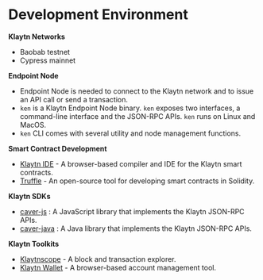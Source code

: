 # Development Environment

**Klaytn Networks**

* Baobab testnet
* Cypress mainnet

**Endpoint Node**

* Endpoint Node is needed to connect to the Klaytn network and to issue an API call or send a transaction. 
* `ken` is a Klaytn Endpoint Node binary. `ken` exposes two interfaces, a command-line interface and the JSON-RPC APIs. `ken` runs on Linux and MacOS.
* `ken` CLI comes with several utility and node management functions.

**Smart Contract Development**

* [Klaytn IDE](https://ide.klaytn.com/) - A browser-based compiler and IDE for the Klaytn smart contracts. 
* [Truffle](https://github.com/trufflesuite/truffle) - An open-source tool for developing smart contracts in Solidity.

**Klaytn SDKs** 

* [caver-js](../bapp/sdk/caver-js/README.md) : A JavaScript library that implements the Klaytn JSON-RPC APIs.
* [caver-java](../bapp/sdk/caver-java/README.md) : A Java library that implements the Klaytn JSON-RPC APIs. 

**Klaytn Toolkits**

* [Klaytnscope](https://scope.klaytn.com/) - A block and transaction explorer. 
* [Klaytn Wallet](https://wallet.klaytn.com/) - A browser-based account management tool.



